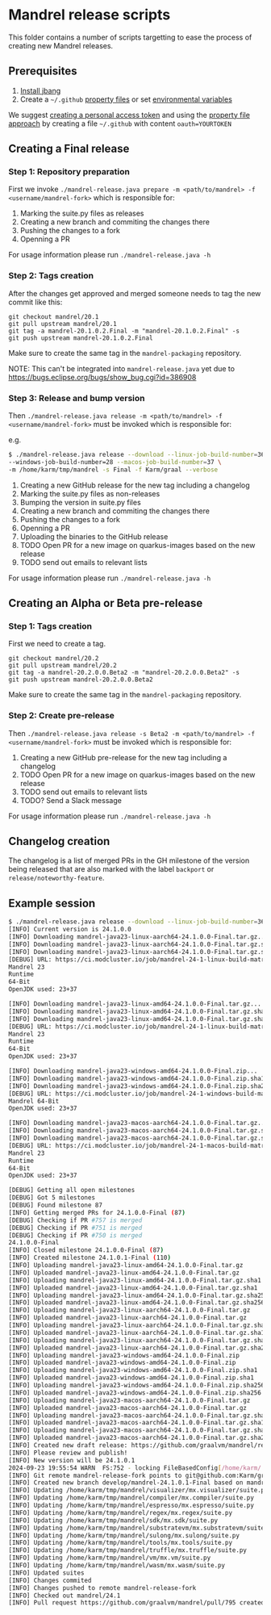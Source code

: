 # Mandrel release scripts

This folder contains a number of scripts targetting to ease the process of
creating new Mandrel releases.

## Prerequisites

1. [Install jbang](https://www.jbang.dev/documentation/guide/latest/installation.html)
2. Create a `~/.github` [property files](https://hub4j.github.io/github-api/#Property_file) or set [environmental variables](https://hub4j.github.io/github-api/#Environmental_variables)

We suggest [creating a personal access token](https://docs.github.com/en/github/authenticating-to-github/creating-a-personal-access-token) and using the [property file approach](https://hub4j.github.io/github-api/#Property_file) by creating a file `~/.github` with content `oauth=YOURTOKEN` 

## Creating a Final release

### Step 1: Repository preparation

First we invoke `./mandrel-release.java prepare -m <path/to/mandrel> -f <username/mandrel-fork>` which is responsible for:

1. Marking the suite.py files as releases
2. Creating a new branch and commiting the changes there
3. Pushing the changes to a fork
4. Openning a PR

For usage information please run `./mandrel-release.java -h`

### Step 2: Tags creation

After the changes get approved and merged someone needs to tag the new commit
like this:

```
git checkout mandrel/20.1
git pull upstream mandrel/20.1
git tag -a mandrel-20.1.0.2.Final -m "mandrel-20.1.0.2.Final" -s
git push upstream mandrel-20.1.0.2.Final
```

Make sure to create the same tag in the `mandrel-packaging` repository.

NOTE: This can't be integrated into `mandrel-release.java` yet due to
https://bugs.eclipse.org/bugs/show_bug.cgi?id=386908

### Step 3: Release and bump version

Then `./mandrel-release.java release -m <path/to/mandrel> -f <username/mandrel-fork>` must be invoked which is responsible for:

e.g. 

```bash
$ ./mandrel-release.java release --download --linux-job-build-number=36 \
--windows-job-build-number=28 --macos-job-build-number=37 \
-m /home/karm/tmp/mandrel -s Final -f Karm/graal --verbose
```

1. Creating a new GitHub release for the new tag including a changelog
2. Marking the suite.py files as non-releases
3. Bumping the version in suite.py files
4. Creating a new branch and commiting the changes there
5. Pushing the changes to a fork
6. Openning a PR
7. Uploading the binaries to the GitHub release
8. TODO Open PR for a new image on quarkus-images based on the new release
9. TODO send out emails to relevant lists

For usage information please run `./mandrel-release.java -h`

## Creating an Alpha or Beta pre-release

### Step 1: Tags creation

First we need to create a tag.

```
git checkout mandrel/20.2
git pull upstream mandrel/20.2
git tag -a mandrel-20.2.0.0.Beta2 -m "mandrel-20.2.0.0.Beta2" -s
git push upstream mandrel-20.2.0.0.Beta2
```

Make sure to create the same tag in the `mandrel-packaging` repository.

### Step 2: Create pre-release

Then `./mandrel-release.java release -s Beta2 -m <path/to/mandrel> -f <username/mandrel-fork>` must be invoked which is responsible for:

1. Creating a new GitHub pre-release for the new tag including a changelog
2. TODO Open PR for a new image on quarkus-images based on the new release
3. TODO send out emails to relevant lists 
4. TODO? Send a Slack message

For usage information please run `./mandrel-release.java -h`

## Changelog creation

The changelog is a list of merged PRs in the GH milestone of the version being
released that are also marked with the label `backport` or
`release/noteworthy-feature`.

## Example session

```bash
$ ./mandrel-release.java release --download --linux-job-build-number=36 --windows-job-build-number=28 --macos-job-build-number=37 -m /home/karm/tmp/mandrel -s Final -f Karm/graal --verbose
[INFO] Current version is 24.1.0.0
[INFO] Downloading mandrel-java23-linux-aarch64-24.1.0.0-Final.tar.gz...
[INFO] Downloading mandrel-java23-linux-aarch64-24.1.0.0-Final.tar.gz.sha1...
[INFO] Downloading mandrel-java23-linux-aarch64-24.1.0.0-Final.tar.gz.sha256...
[DEBUG] URL: https://ci.modcluster.io/job/mandrel-24-1-linux-build-matrix/36/JDK_RELEASE=ga,JDK_VERSION=23,LABEL=el8_aarch64/artifact/MANDREL.md file contents: This is a dev build of Mandrel from https://github.com/graalvm/mandrel.
Mandrel 23
Runtime
64-Bit
OpenJDK used: 23+37

[INFO] Downloading mandrel-java23-linux-amd64-24.1.0.0-Final.tar.gz...
[INFO] Downloading mandrel-java23-linux-amd64-24.1.0.0-Final.tar.gz.sha1...
[INFO] Downloading mandrel-java23-linux-amd64-24.1.0.0-Final.tar.gz.sha256...
[DEBUG] URL: https://ci.modcluster.io/job/mandrel-24-1-linux-build-matrix/36/JDK_RELEASE=ga,JDK_VERSION=23,LABEL=el8/artifact/MANDREL.md file contents: This is a dev build of Mandrel from https://github.com/graalvm/mandrel.
Mandrel 23
Runtime
64-Bit
OpenJDK used: 23+37

[INFO] Downloading mandrel-java23-windows-amd64-24.1.0.0-Final.zip...
[INFO] Downloading mandrel-java23-windows-amd64-24.1.0.0-Final.zip.sha1...
[INFO] Downloading mandrel-java23-windows-amd64-24.1.0.0-Final.zip.sha256...
[DEBUG] URL: https://ci.modcluster.io/job/mandrel-24-1-windows-build-matrix/28/JDK_RELEASE=ga,JDK_VERSION=23,LABEL=w2k19/artifact/MANDREL.md file contents: This is a dev build of Mandrel from https://github.com/graalvm/mandrel.
Mandrel 64-Bit
OpenJDK used: 23+37

[INFO] Downloading mandrel-java23-macos-aarch64-24.1.0.0-Final.tar.gz...
[INFO] Downloading mandrel-java23-macos-aarch64-24.1.0.0-Final.tar.gz.sha1...
[INFO] Downloading mandrel-java23-macos-aarch64-24.1.0.0-Final.tar.gz.sha256...
[DEBUG] URL: https://ci.modcluster.io/job/mandrel-24-1-macos-build-matrix/37/JDK_RELEASE=ga,JDK_VERSION=23,LABEL=macos_aarch64/artifact/MANDREL.md file contents: This is a dev build of Mandrel from https://github.com/graalvm/mandrel.
Mandrel 23
Runtime
64-Bit
OpenJDK used: 23+37

[DEBUG] Getting all open milestones
[DEBUG] Got 5 milestones
[DEBUG] Found milestone 87
[INFO] Getting merged PRs for 24.1.0.0-Final (87)
[DEBUG] Checking if PR #757 is merged
[DEBUG] Checking if PR #751 is merged
[DEBUG] Checking if PR #750 is merged
24.1.0.0-Final
[INFO] Closed milestone 24.1.0.0-Final (87)
[INFO] Created milestone 24.1.0.1-Final (110)
[INFO] Uploading mandrel-java23-linux-amd64-24.1.0.0-Final.tar.gz
[INFO] Uploaded mandrel-java23-linux-amd64-24.1.0.0-Final.tar.gz
[INFO] Uploading mandrel-java23-linux-amd64-24.1.0.0-Final.tar.gz.sha1
[INFO] Uploaded mandrel-java23-linux-amd64-24.1.0.0-Final.tar.gz.sha1
[INFO] Uploading mandrel-java23-linux-amd64-24.1.0.0-Final.tar.gz.sha256
[INFO] Uploaded mandrel-java23-linux-amd64-24.1.0.0-Final.tar.gz.sha256
[INFO] Uploading mandrel-java23-linux-aarch64-24.1.0.0-Final.tar.gz
[INFO] Uploaded mandrel-java23-linux-aarch64-24.1.0.0-Final.tar.gz
[INFO] Uploading mandrel-java23-linux-aarch64-24.1.0.0-Final.tar.gz.sha1
[INFO] Uploaded mandrel-java23-linux-aarch64-24.1.0.0-Final.tar.gz.sha1
[INFO] Uploading mandrel-java23-linux-aarch64-24.1.0.0-Final.tar.gz.sha256
[INFO] Uploaded mandrel-java23-linux-aarch64-24.1.0.0-Final.tar.gz.sha256
[INFO] Uploading mandrel-java23-windows-amd64-24.1.0.0-Final.zip
[INFO] Uploaded mandrel-java23-windows-amd64-24.1.0.0-Final.zip
[INFO] Uploading mandrel-java23-windows-amd64-24.1.0.0-Final.zip.sha1
[INFO] Uploaded mandrel-java23-windows-amd64-24.1.0.0-Final.zip.sha1
[INFO] Uploading mandrel-java23-windows-amd64-24.1.0.0-Final.zip.sha256
[INFO] Uploaded mandrel-java23-windows-amd64-24.1.0.0-Final.zip.sha256
[INFO] Uploading mandrel-java23-macos-aarch64-24.1.0.0-Final.tar.gz
[INFO] Uploaded mandrel-java23-macos-aarch64-24.1.0.0-Final.tar.gz
[INFO] Uploading mandrel-java23-macos-aarch64-24.1.0.0-Final.tar.gz.sha1
[INFO] Uploaded mandrel-java23-macos-aarch64-24.1.0.0-Final.tar.gz.sha1
[INFO] Uploading mandrel-java23-macos-aarch64-24.1.0.0-Final.tar.gz.sha256
[INFO] Uploaded mandrel-java23-macos-aarch64-24.1.0.0-Final.tar.gz.sha256
[INFO] Created new draft release: https://github.com/graalvm/mandrel/releases/tag/untagged-9a996555616b0f035344
[INFO] Please review and publish!
[INFO] New version will be 24.1.0.1
2024-09-23 19:55:54 WARN  FS:752 - locking FileBasedConfig[/home/karm/.config/jgit/config] failed after 5 retries
[INFO] Git remote mandrel-release-fork points to git@github.com:Karm/graal
[INFO] Created new branch develop/mandrel-24.1.0.1-Final based on mandrel/24.1
[INFO] Updating /home/karm/tmp/mandrel/visualizer/mx.visualizer/suite.py
[INFO] Updating /home/karm/tmp/mandrel/compiler/mx.compiler/suite.py
[INFO] Updating /home/karm/tmp/mandrel/espresso/mx.espresso/suite.py
[INFO] Updating /home/karm/tmp/mandrel/regex/mx.regex/suite.py
[INFO] Updating /home/karm/tmp/mandrel/sdk/mx.sdk/suite.py
[INFO] Updating /home/karm/tmp/mandrel/substratevm/mx.substratevm/suite.py
[INFO] Updating /home/karm/tmp/mandrel/sulong/mx.sulong/suite.py
[INFO] Updating /home/karm/tmp/mandrel/tools/mx.tools/suite.py
[INFO] Updating /home/karm/tmp/mandrel/truffle/mx.truffle/suite.py
[INFO] Updating /home/karm/tmp/mandrel/vm/mx.vm/suite.py
[INFO] Updating /home/karm/tmp/mandrel/wasm/mx.wasm/suite.py
[INFO] Updated suites
[INFO] Changes commited
[INFO] Changes pushed to remote mandrel-release-fork
[INFO] Checked out mandrel/24.1
[INFO] Pull request https://github.com/graalvm/mandrel/pull/795 created
```
